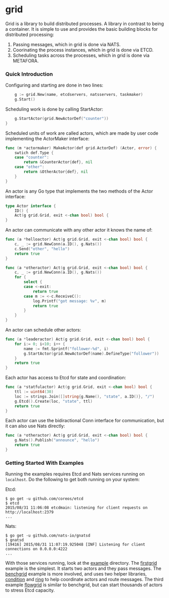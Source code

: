 grid
====

Grid is a library to build distributed processes. A library in contrast to being a container. 
It is  simple to use and provides the basic building blocks for distributed processing:

 1. Passing messages, which in grid is done via NATS.
 1. Coorinating the process instances, which in grid is done via ETCD.
 1. Scheduling tasks across the processes, which in grid is done via METAFORA.

### Quick Introduction

Configuring and starting are done in two lines:
```go
    g := grid.New(name, etcdservers, natsservers, taskmaker)
    g.Start()
```

Scheduling work is done by calling StartActor:
```go
    g.StartActor(grid.NewActorDef("counter"))
}
```

Scheduled units of work are called actors, which are made by user code implementing the ActorMaker interface:
```go
func (m *actormaker) MakeActor(def grid.ActorDef) (Actor, error) {
    swtich def.Type {
    case "counter":
        return &CounterActor{def}, nil
    case "other":
        return &OtherActor{def}, nil
    }
}
```

An actor is any Go type that implements the two methods of the Actor interface:
```go
type Actor interface {
    ID() {
    Act(g grid.Grid, exit <-chan bool) bool {
}
```

An actor can communicate with any other actor it knows the name of:
```go
func (a *helloactor) Act(g grid.Grid, exit <-chan bool) bool {
    c, _ := grid.NewConn(a.ID(), g.Nats())
    c.Send("other", "hello")
    return true
}

func (a *otheractor) Act(g grid.Grid, exit <-chan bool) bool {
    c, _ := grid.NewConn(a.ID(), g.Nats())
    for {
        select {
        case <-exit:
            return true
        case m := <-c.ReceiveC():
            log.Printf("got message: %v", m)
            return true
        }
    }
}
```

An actor can schedule other actors:
```go
func (a *leaderactor) Act(g grid.Grid, exit <-chan bool) bool {
    for i:= 0; i<10; i++ {
        name := fmt.Sprintf("follower-%d", i)
        g.StartActor(grid.NewActorDef(name).DefineType("follower"))
    }
    return true
}
```

Each actor has access to Etcd for state and coordination:
```go
func (a *statfulactor) Act(g grid.Grid, exit <-chan bool) bool {
    ttl := uint64(30)
    loc := strings.Join([]string{g.Name(), "state", a.ID()}, "/")
    g.Etcd().Create(loc, "state", ttl)
    return true
}
```

Each actor can use the bidiractional Conn interface for communication, but it
can also use Nats directly:
```go
func (a *otheractor) Act(g grid.Grid, exit <-chan bool) bool {
    g.Nats().Publish("announce", "hello")
    return true
}
```

### Getting Started With Examples

Running the examples requires Etcd and Nats services running on `localhost`. Do the following to
get both running on your system:

Etcd:

    $ go get -u github.com/coreos/etcd
    $ etcd
    2015/08/31 11:06:08 etcdmain: listening for client requests on http://localhost:2379
    ...

Nats:

    $ go get -u github.com/nats-io/gnatsd
    $ gnatsd
    [19416] 2015/08/31 11:07:19.925048 [INF] Listening for client connections on 0.0.0.0:4222
    ...

With those services running, look at the [example](example/) directory. The [firstgrid](example/firstgrid/)
example is the simplest. It starts two actors and they pass messages. The [benchgrid](example/benchgrid/)
example is more involved, and uses two helper libraries, [condition](condition/) and [ring](ring/) to
help coordinate actors and route messages. The third example [flowgrid](example/flowgrid/) is similar
to benchgrid, but can start thousands of actors to stress Etcd capacity.